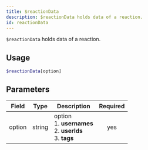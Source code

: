 ```yaml
---
title: $reactionData 
description: $reactionData holds data of a reaction.
id: reactionData
---
```


`$reactionData` holds data of a reaction.

## Usage

```php
$reactionData[option]
```

## Parameters 


| Field  | Type   | Description                                                             | Required |
| ------ | ------ | ----------------------------------------------------------------------- |:--------:|
| option | string | option <br /> 1. **usernames** <br /> 2. **userIds** <br /> 3. **tags** |    yes   |
